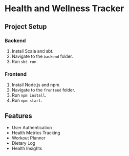 # Health and Wellness Tracker

## Project Setup

### Backend

1. Install Scala and sbt.
2. Navigate to the `backend` folder.
3. Run `sbt run`.

### Frontend

1. Install Node.js and npm.
2. Navigate to the `frontend` folder.
3. Run `npm install`.
4. Run `npm start`.

## Features

- User Authentication
- Health Metrics Tracking
- Workout Planner
- Dietary Log
- Health Insights
